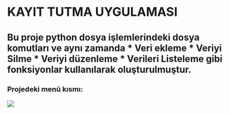 <h1>KAYIT TUTMA UYGULAMASI</h1>
<h2>
Bu proje python dosya işlemlerindeki dosya komutları ve aynı zamanda
* Veri ekleme
* Veriyi Silme
* Veriyi düzenleme
* Verileri Listeleme
gibi fonksiyonlar kullanılarak oluşturulmuştur. </h2>

<h3> Projedeki menü kısmı:</h3>
<img src="PythonProject2/proje-2(vektorel)/images/anamenu.jpg">
